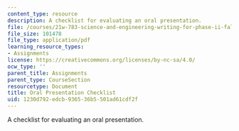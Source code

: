 ```yaml
---
content_type: resource
description: A checklist for evaluating an oral presentation.
file: /courses/21w-783-science-and-engineering-writing-for-phase-ii-fall-2002/1230d792edcb936536b5501ad61cdf2f_oral_check.pdf
file_size: 101478
file_type: application/pdf
learning_resource_types:
- Assignments
license: https://creativecommons.org/licenses/by-nc-sa/4.0/
ocw_type: ''
parent_title: Assignments
parent_type: CourseSection
resourcetype: Document
title: Oral Presentation Checklist
uid: 1230d792-edcb-9365-36b5-501ad61cdf2f
---
```

A checklist for evaluating an oral presentation.